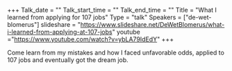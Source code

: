 +++
Talk_date = ""
Talk_start_time = ""
Talk_end_time = ""
Title = "What I learned from applying for 107 jobs"
Type = "talk"
Speakers = ["de-wet-blomerus"]
slideshare = "https://www.slideshare.net/DeWetBlomerus/what-i-learned-from-applying-at-107-jobs"
youtube ="https://www.youtube.com/watch?v=ybLA79IdEdY"
+++

Come learn from my mistakes and how I faced unfavorable odds, applied to 107 jobs and eventually got the dream job.
